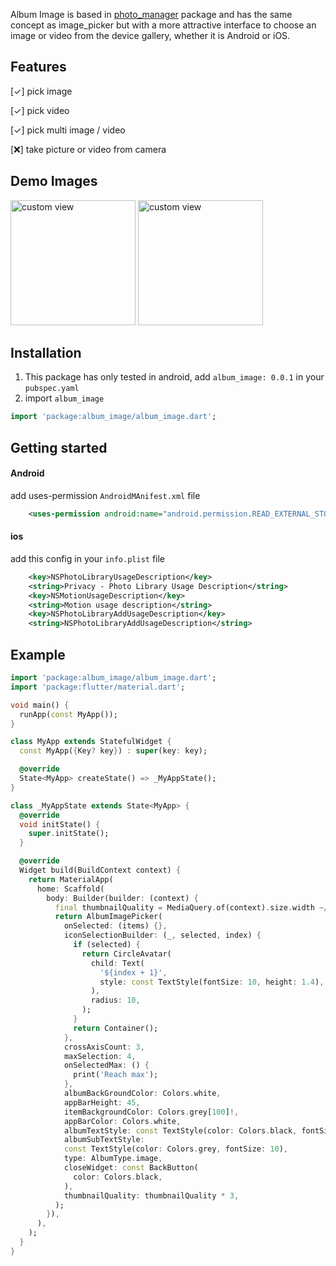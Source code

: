 Album Image is based in [photo_manager](https://pub.dev/packages/photo_manager) package and has the same concept as image_picker but with a more attractive interface to choose an image or video from the device gallery, whether it is Android or iOS.

## Features

[✓] pick image

[✓] pick video

[✓] pick multi image / video

[❌] take picture or video from camera


## Demo Images

<img src="https://github.com/phuongtinhbien/album_image/blob/master/example_images/2022-05-20%2017.09.10.jpg" title="custom view" width="200"/> <img src="https://github.com/phuongtinhbien/album_image/blob/master/example_images/2022-05-20%2017.09.13.jpg" title="custom view" width="200"/>



## Installation
1) This package has only tested in android, add `album_image: 0.0.1` in your `pubspec.yaml`
2) import `album_image`
```dart
import 'package:album_image/album_image.dart';
```


## Getting started
#### Android
add uses-permission `AndroidMAnifest.xml` file
 ```xml
     <uses-permission android:name="android.permission.READ_EXTERNAL_STORAGE" />
 ```
#### ios
add this config in your `info.plist` file
 ```xml
     <key>NSPhotoLibraryUsageDescription</key>
     <string>Privacy - Photo Library Usage Description</string>
     <key>NSMotionUsageDescription</key>
     <string>Motion usage description</string>
     <key>NSPhotoLibraryAddUsageDescription</key>
     <string>NSPhotoLibraryAddUsageDescription</string>
 ```

## Example
```dart
import 'package:album_image/album_image.dart';
import 'package:flutter/material.dart';

void main() {
  runApp(const MyApp());
}

class MyApp extends StatefulWidget {
  const MyApp({Key? key}) : super(key: key);

  @override
  State<MyApp> createState() => _MyAppState();
}

class _MyAppState extends State<MyApp> {
  @override
  void initState() {
    super.initState();
  }

  @override
  Widget build(BuildContext context) {
    return MaterialApp(
      home: Scaffold(
        body: Builder(builder: (context) {
          final thumbnailQuality = MediaQuery.of(context).size.width ~/ 3;
          return AlbumImagePicker(
            onSelected: (items) {},
            iconSelectionBuilder: (_, selected, index) {
              if (selected) {
                return CircleAvatar(
                  child: Text(
                    '${index + 1}',
                    style: const TextStyle(fontSize: 10, height: 1.4),
                  ),
                  radius: 10,
                );
              }
              return Container();
            },
            crossAxisCount: 3,
            maxSelection: 4,
            onSelectedMax: () {
              print('Reach max');
            },
            albumBackGroundColor: Colors.white,
            appBarHeight: 45,
            itemBackgroundColor: Colors.grey[100]!,
            appBarColor: Colors.white,
            albumTextStyle: const TextStyle(color: Colors.black, fontSize: 14),
            albumSubTextStyle:
            const TextStyle(color: Colors.grey, fontSize: 10),
            type: AlbumType.image,
            closeWidget: const BackButton(
              color: Colors.black,
            ),
            thumbnailQuality: thumbnailQuality * 3,
          );
        }),
      ),
    );
  }
}


```
